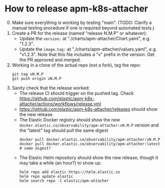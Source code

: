 # How to release apm-k8s-attacher

0. Make sure everything is working by testing "main". (TODO: Clarify a manual testing procedure if one is required beyond automated tests.)
1. Create a PR for the release (named "release N.M.P" or whatever):
    - Update the `version:` at "./charts/apm-attacher/Chart.yaml", e.g. "1.2.3".
    - Update the `image.tag:` at "./charts/apm-attacher/values.yaml", e.g. "v1.2.3".
      Note that this file includes a "v" prefix in the version.
    Get the PR approved and merged.
2. Working in a clone of the actual repo (not a fork), tag the repo:
    ```
    git tag vN.M.P
    git push origin vN.M.P
    ```
3. Sanity check that the release worked:
    - The release CI should trigger on the pushed tag. Check https://github.com/elastic/apm-k8s-attacher/actions/workflows/release.yml
    - https://github.com/elastic/apm-k8s-attacher/releases should show the new release.
    - The Elastic Docker registry should show the new `docker.elastic.co/observability/apm-attacher:vN.M.P` version
      and the "latest" tag should pull the same digest
        ```
        docker pull docker.elastic.co/observability/apm-attacher:vN.M.P
        docker pull docker.elastic.co/observability/apm-attacher:latest  # same digest?
        ```
    - The Elastic Helm repository should show the new release, though it may take a while (an hour?) to show up:
        ```
        helm repo add elastic https://helm.elastic.co
        helm repo update elastic
        helm search repo -l elastic/apm-attacher
        ```
